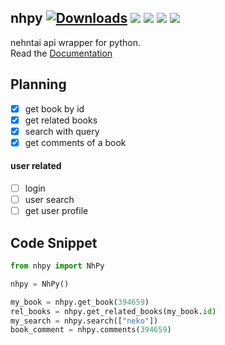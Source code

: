 ## nhpy [![Downloads](https://pepy.tech/badge/nhpy)](https://pypi.org/project/nhpy/) ![](https://img.shields.io/pypi/format/nhpy) [![](https://img.shields.io/pypi/v/nhpy)](https://pypi.org/project/nhpy/) ![](https://img.shields.io/github/license/b3yc0d3/nhpy) ![](https://img.shields.io/github/languages/code-size/b3yc0d3/nhpy)
nehntai api wrapper for python.\
Read the [Documentation](https://github.com/b3yc0d3/nhpy/blob/main/DOCS/usage.md)

## Planning
- [X] get book by id
- [X] get related books
- [X] search with query
- [X] get comments of a book

#### user related
- [ ] login
- [ ] user search
- [ ] get user profile

## Code Snippet
```py
from nhpy import NhPy

nhpy = NhPy()

my_book = nhpy.get_book(394659)
rel_books = nhpy.get_related_books(my_book.id)
my_search = nhpy.search(["neko"])
book_comment = nhpy.comments(394659)

```
